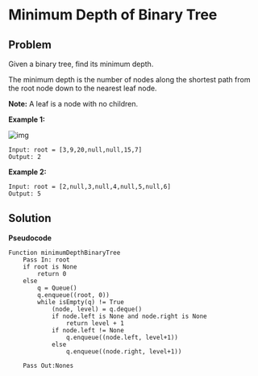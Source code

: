 # Minimum Depth of Binary Tree

## Problem

Given a binary tree, find its minimum depth.

The minimum depth is the number of nodes along the shortest path from the root node down to the nearest leaf node.

**Note:** A leaf is a node with no children.

 

**Example 1:**

![img](https://assets.leetcode.com/uploads/2020/10/12/ex_depth.jpg)

```
Input: root = [3,9,20,null,null,15,7]
Output: 2
```

**Example 2:**

```
Input: root = [2,null,3,null,4,null,5,null,6]
Output: 5
```

 

## Solution 

**Pseudocode**

```pseudocode
Function minimumDepthBinaryTree
	Pass In: root
	if root is None
		return 0
	else
		q = Queue()
		q.enqueue((root, 0))
		while isEmpty(q) != True
			(node, level) = q.deque()
			if node.left is None and node.right is None
				return level + 1
			if node.left != None
            	q.enqueue((node.left, level+1))
            else
	            q.enqueue((node.right, level+1))
        
	Pass Out:Nones
```

